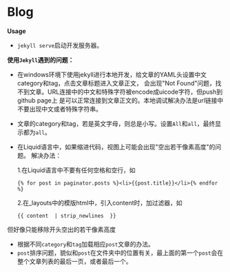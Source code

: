 # Blog

__Usage__

*	`jekyll serve`启动开发服务器。

__使用`Jekyll`遇到的问题：__

*	在windows环境下使用jekyll进行本地开发，给文章的YAML头设置中文category和tag，点击文章标题进入文章正文，
	会出现"Not Found"问题，找不到文章。URL连接中的中文和特殊字符被encode成uicode字符，但push到github page上
	是可以正常连接到文章正文的。本地调试解决办法是url链接中不要出现中文或者特殊字符串。

*	文章的category和tag，若是英文字母，则总是小写。设置`All`和`all`，最终显示都为`all`。

*	在Liquid语言中，如果缩进代码，视图上可能会出现"空出若干像素高度"的问题。
	解决办法：
	
	1.在Liquid语言中不要有任何空格和空行，如
	```
	{% for post in paginator.posts %}<li>{{post.title}}</li>{% endfor %}
	```
	2.在_layouts中的模版html中，引入content时，加过滤器，如
	```
	{{ content  | strip_newlines  }}
	```
但好像只能移除开头空出的若干像素高度

*	 根据不同`category`和`tag`加载相应`post`文章的办法。
*	 `post`排序问题，貌似和`post`在文件夹中的位置有关，最上面的第一个`post`会在整个文章列表的最后一页，或者最后一个。